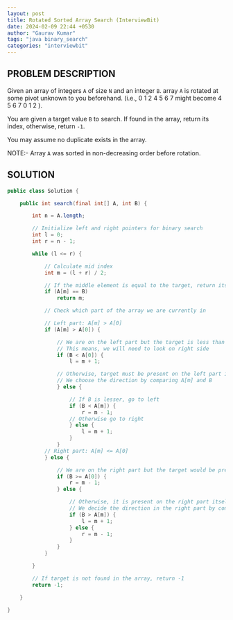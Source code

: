 ```yaml
---
layout: post
title: Rotated Sorted Array Search (InterviewBit)
date: 2024-02-09 22:44 +0530
author: "Gaurav Kumar"
tags: "java binary_search"
categories: "interviewbit"
---
```


## PROBLEM DESCRIPTION

Given an array of integers `A` of size `N` and an integer `B`.
array `A` is rotated at some pivot unknown to you beforehand.
(i.e., 0 1 2 4 5 6 7 might become 4 5 6 7 0 1 2 ).

You are given a target value `B` to search. If found in the array, return its index, otherwise, return `-1`.

You may assume no duplicate exists in the array.

NOTE:- Array `A` was sorted in non-decreasing order before rotation.

## SOLUTION

```java
public class Solution {

    public int search(final int[] A, int B) {

        int n = A.length;

        // Initialize left and right pointers for binary search
        int l = 0;
        int r = n - 1;

        while (l <= r) {

            // Calculate mid index
            int m = (l + r) / 2;

            // If the middle element is equal to the target, return its index
            if (A[m] == B)
                return m;

            // Check which part of the array we are currently in

            // Left part: A[m] > A[0]
            if (A[m] > A[0]) {

                // We are on the left part but the target is less than the first element of the array
                // This means, we will need to look on right side
                if (B < A[0]) {
                    l = m + 1;

                // Otherwise, target must be present on the left part itself
                // We choose the direction by comparing A[m] and B
                } else {

                    // If B is lesser, go to left
                    if (B < A[m]) {
                        r = m - 1;
                    // Otherwise go to right
                    } else {
                        l = m + 1;
                    }
                }
            // Right part: A[m] <= A[0]
            } else {

                // We are on the right part but the target would be present in left part as B >= A[0]
                if (B >= A[0]) {
                    r = m - 1;
                } else {

                    // Otherwise, it is present on the right part itself
                    // We decide the direction in the right part by comparing B and A[m]
                    if (B > A[m]) {
                        l = m + 1;
                    } else {
                        r = m - 1;
                    }
                }
            }

        }

        // If target is not found in the array, return -1
        return -1;

    }

}
```
